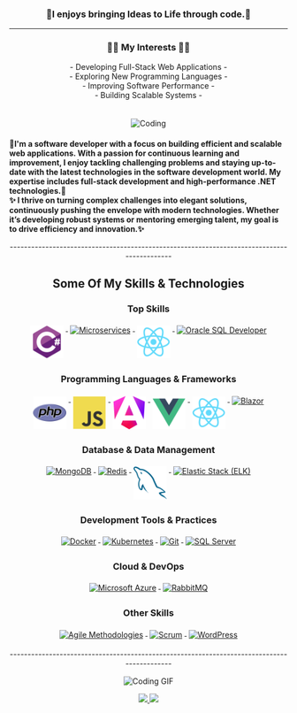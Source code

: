 <div align="center">
  <h3>🚀I enjoys bringing Ideas to Life through code.🚀</h3>
  <hr/>
  <h3>👨‍💻 My Interests 👨‍💻</h3>
<p align="center">
- Developing Full-Stack Web Applications - 
  <br>
- Exploring New Programming Languages - 
  <br>
- Improving Software Performance - 
  <br>
- Building Scalable Systems - 
</p>
  <img height="200" style="margin:20px" src="https://media.giphy.com/media/qgQUggAC3Pfv687qPC/giphy.gif" alt="Coding">
</div>

<b align="center">
  🔧I'm a software developer with a focus on building efficient and scalable web applications. With a passion for continuous learning and improvement, I enjoy tackling challenging problems and staying up-to-date with the latest technologies in the software development world. My expertise includes full-stack development and high-performance .NET technologies.🔧
  <br>
  ✨ I thrive on turning complex challenges into elegant solutions, continuously pushing the envelope with modern technologies. Whether it’s developing robust systems or mentoring emerging talent, my goal is to drive efficiency and innovation.✨
</b>

<p align="center">
-------------------------------------------------------------------------------------------
</p>

<h2 align="center">Some Of My Skills & Technologies</h2>

<h3 align="center">Top Skills</h3>
<p align="center">
  <a href="https://docs.microsoft.com/en-us/dotnet/csharp/">
    <img src="https://raw.githubusercontent.com/devicons/devicon/master/icons/csharp/csharp-original.svg" height="60px" alt="C#" style="vertical-align:top; margin:4px;">
  </a>
  <a href="https://microservices.io/">
    <img src="https://www.vectorlogo.zone/logos/microservices/microservices-ar21.svg" height="60px" alt="Microservices" style="vertical-align:top; margin:4px;">
  </a>
  <a href="https://reactjs.org/">
    <img src="https://raw.githubusercontent.com/devicons/devicon/master/icons/react/react-original.svg" height="60px" alt="React.js" style="vertical-align:top; margin:4px;">
  </a>
  <a href="https://www.oracle.com/database/technologies/">
    <img src="https://www.vectorlogo.zone/logos/oracle/oracle-ar21.svg" height="60px" alt="Oracle SQL Developer" style="vertical-align:top; margin:4px;">
  </a>
</p>

<h3 align="center">Programming Languages & Frameworks</h3>
<p align="center">
  <a href="https://www.php.net/">
    <img src="https://raw.githubusercontent.com/devicons/devicon/master/icons/php/php-original.svg" height="60px" alt="PHP" style="vertical-align:top; margin:4px;">
  </a>
  <a href="https://www.javascript.com/">
    <img src="https://raw.githubusercontent.com/devicons/devicon/master/icons/javascript/javascript-original.svg" height="60px" alt="JavaScript" style="vertical-align:top; margin:4px;">
  </a>
  <a href="https://www.angular.io/">
    <img src="https://raw.githubusercontent.com/devicons/devicon/master/icons/angular/angular-original.svg" height="60px" alt="Angular" style="vertical-align:top; margin:4px;">
  </a>
  <a href="https://vuejs.org/">
    <img src="https://raw.githubusercontent.com/devicons/devicon/master/icons/vuejs/vuejs-original.svg" height="60px" alt="Vue.js" style="vertical-align:top; margin:4px;">
  </a>
  <a href="https://reactnative.dev/">
    <img src="https://raw.githubusercontent.com/devicons/devicon/master/icons/react/react-original.svg" height="60px" alt="React Native" style="vertical-align:top; margin:4px;">
  </a>
  <a href="https://blazor.net/">
    <img src="https://www.vectorlogo.zone/logos/blazor/blazor-ar21.svg" height="60px" alt="Blazor" style="vertical-align:top; margin:4px;">
  </a>
</p>

<h3 align="center">Database & Data Management</h3>
<p align="center">
  <a href="https://www.mongodb.com/">
    <img src="https://www.vectorlogo.zone/logos/mongodb/mongodb-ar21.svg" height="60px" alt="MongoDB" style="vertical-align:top; margin:4px;">
  </a>
  <a href="https://www.redis.io/">
    <img src="https://www.vectorlogo.zone/logos/redis/redis-ar21.svg" height="60px" alt="Redis" style="vertical-align:top; margin:4px;">
  </a>
  <a href="https://www.mysql.com/">
    <img src="https://raw.githubusercontent.com/devicons/devicon/master/icons/mysql/mysql-original.svg" height="60px" alt="MySQL" style="vertical-align:top; margin:4px;">
  </a>
  <a href="https://www.elastic.co/what-is/elk-stack">
    <img src="https://www.vectorlogo.zone/logos/elastic/elastic-ar21.svg" height="60px" alt="Elastic Stack (ELK)" style="vertical-align:top; margin:4px;">
  </a>
</p>

<h3 align="center">Development Tools & Practices</h3>
<p align="center">
  <a href="https://www.docker.com/">
    <img src="https://www.vectorlogo.zone/logos/docker/docker-ar21.svg" height="60px" alt="Docker" style="vertical-align:top; margin:4px;">
  </a>
  <a href="https://kubernetes.io/">
    <img src="https://www.vectorlogo.zone/logos/kubernetes/kubernetes-ar21.svg" height="60px" alt="Kubernetes" style="vertical-align:top; margin:4px;">
  </a>
  <a href="https://git-scm.com/">
    <img src="https://www.vectorlogo.zone/logos/git-scm/git-scm-ar21.svg" height="60px" alt="Git" style="vertical-align:top; margin:4px;">
  </a>
  <a href="https://www.microsoft.com/en-us/sql-server/">
    <img src="https://cdn.worldvectorlogo.com/logos/microsoft-sql-server-1.svg" height="60px" alt="SQL Server" style="vertical-align:top; margin:4px;">
  </a>
</p>

<h3 align="center">Cloud & DevOps</h3>
<p align="center">
  <a href="https://azure.microsoft.com/">
    <img src="https://www.vectorlogo.zone/logos/microsoft_azure/microsoft_azure-ar21.svg" height="60px" alt="Microsoft Azure" style="vertical-align:top; margin:4px;">
  </a>
  <a href="https://www.rabbitmq.com/">
    <img src="https://www.vectorlogo.zone/logos/rabbitmq/rabbitmq-ar21.svg" height="60px" alt="RabbitMQ" style="vertical-align:top; margin:4px;">
  </a>
</p>

<h3 align="center">Other Skills</h3>
<p align="center">
  <a href="https://www.agilealliance.org/agile101/">
    <img src="https://www.vectorlogo.zone/logos/agile/agile-ar21.svg" height="60px" alt="Agile Methodologies" style="vertical-align:top; margin:4px;">
  </a>
  <a href="https://www.scrum.org/">
    <img src="https://www.vectorlogo.zone/logos/scrum/scrum-ar21.svg" height="60px" alt="Scrum" style="vertical-align:top; margin:4px;">
  </a>
  <a href="https://wordpress.org/">
    <img src="https://www.vectorlogo.zone/logos/wordpress/wordpress-ar21.svg" height="60px" alt="WordPress" style="vertical-align:top; margin:4px;">
  </a>
</p>
<p align="center">
-------------------------------------------------------------------------------------------
</p>

<div align="center">

<img align='center' height='160'  src='https://media.giphy.com/media/L8K62iTDkzGX6/giphy.gif' alt='Coding GIF'>
<br>
<p align="center"> 

 <a href="https://www.linkedin.com/in/ramin-sharifi-17b3791ba/" alt="https://www.linkedin.com/in/ramin-sharifi-17b3791ba/">
   <img src="https://img.shields.io/badge/LinkedIn-0A66C2?logo=linkedin&logoColor=white&style=for-the-badge&link=https://www.linkedin.com/in/yourprofile" />
 </a>
 <a href="mailto:rm.sharifi1381@gmail.com" alt="rm.sharifi1381@gmail.com E-mail">
   <img src="https://img.shields.io/badge/Gmail-D14836?logo=gmail&logoColor=white&style=for-the-badge&link=mailto:youremail@example.com" />
 </a>
</p>

</div>
